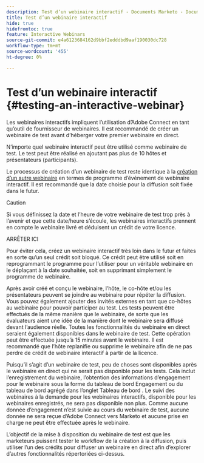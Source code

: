 ```yaml
---
description: Test d’un webinaire interactif - Documents Marketo - Documentation du produit
title: Test d’un webinaire interactif
hide: true
hidefromtoc: true
feature: Interactive Webinars
source-git-commit: e4a6123684162d9bbf2edddbd9aaf190030dc728
workflow-type: tm+mt
source-wordcount: '455'
ht-degree: 0%

---
```


# Test d’un webinaire interactif {#testing-an-interactive-webinar}

Les webinaires interactifs impliquent l’utilisation d’Adobe Connect en tant qu’outil de fournisseur de webinaires. Il est recommandé de créer un webinaire de test avant d’héberger votre premier webinaire en direct.

N’importe quel webinaire interactif peut être utilisé comme webinaire de test. Le test peut être réalisé en ajoutant pas plus de 10 hôtes et présentateurs (participants).

Le processus de création d’un webinaire de test reste identique à la [création d’un autre webinaire](/help/marketo/product-docs/demand-generation/events/interactive-webinars/create-an-interactive-webinar.md) en termes de programme d’événement de webinaire interactif. Il est recommandé que la date choisie pour la diffusion soit fixée dans le futur.

>[!CAUTION]
>
>Si vous définissez la date et l’heure de votre webinaire de test trop près à l’avenir et que cette date/heure s’écoule, les webinaires interactifs prennent en compte le webinaire livré et déduisent un crédit de votre licence.

ARRÊTER ICI

Pour éviter cela, créez un webinaire interactif très loin dans le futur et faites en sorte qu’un seul crédit soit bloqué. Ce crédit peut être utilisé soit en reprogrammant le programme pour l’utiliser pour un véritable webinaire en le déplaçant à la date souhaitée, soit en supprimant simplement le programme de webinaire.

Après avoir créé et conçu le webinaire, l’hôte, le co-hôte et/ou les présentateurs peuvent se joindre au webinaire pour répéter la diffusion. Vous pouvez également ajouter des invités externes en tant que co-hôtes au webinaire pour pouvoir participer au test. Les tests peuvent être effectués de la même manière que le webinaire, de sorte que les évaluateurs aient une idée de la manière dont le webinaire sera diffusé devant l’audience réelle. Toutes les fonctionnalités du webinaire en direct seraient également disponibles dans le webinaire de test. Cette opération peut être effectuée jusqu’à 15 minutes avant le webinaire. Il est recommandé que l’hôte replanifie ou supprime le webinaire afin de ne pas perdre de crédit de webinaire interactif à partir de la licence.

Puisqu’il s’agit d’un webinaire de test, peu de choses sont disponibles après le webinaire en direct qui ne serait pas disponible pour les tests. Cela inclut l’enregistrement du webinaire, l’obtention des informations d’engagement pour le webinaire sous la forme du tableau de bord Engagement ou du tableau de bord agrégé dans l’onglet Tableau de bord . Le suivi des webinaires à la demande pour les webinaires interactifs, disponible pour les webinaires enregistrés, ne sera pas disponible non plus. Comme aucune donnée d’engagement n’est suivie au cours du webinaire de test, aucune donnée ne sera reçue d’Adobe Connect vers Marketo et aucune prise en charge ne peut être effectuée après le webinaire.

L’objectif de la mise à disposition du webinaire de test est que les marketeurs puissent tester le workflow de la création à la diffusion, puis utiliser l’un des crédits pour diffuser un webinaire en direct afin d’explorer d’autres fonctionnalités répertoriées ci-dessus.
